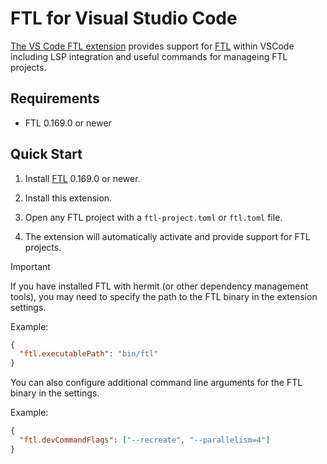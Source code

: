 # FTL for Visual Studio Code

[The VS Code FTL extension](https://marketplace.visualstudio.com/items?itemName=FTL.ftl)
provides support for
[FTL](https://github.com/TBD54566975/ftl) within VSCode including LSP integration and useful commands for manageing FTL projects.

## Requirements

- FTL 0.169.0 or newer

## Quick Start

1.  Install [FTL](https://github.com/TBD54566975/ftl) 0.169.0 or newer.

2.  Install this extension.

3.  Open any FTL project with a `ftl-project.toml` or `ftl.toml` file.

4.  The extension will automatically activate and provide support for FTL projects.

> [!IMPORTANT]
> If you have installed FTL with hermit (or other dependency management tools), you may need to specify the path to the FTL binary in the extension settings.

Example:

```json
{
  "ftl.executablePath": "bin/ftl"
}
```

You can also configure additional command line arguments for the FTL binary in the settings.

Example:

```json
{
  "ftl.devCommandFlags": ["--recreate", "--parallelism=4"]
}
```
